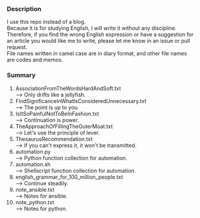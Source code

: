 ### Description
I use this repo instead of a blog.  
Because it is for studying English, I will write it without any discipline.  
Therefore, if you find the wrong English expression or have a suggestion for an article you would like me to write, please let me know in an issue or pull request.  
File names written in camel case are in diary format, and other file names are codes and memos.

### Summary
1. AssociationFromTheWordsHardAndSoft.txt  
--> Only drifts like a jellyfish.  
1. FindSignificanceInWhatIsConsideredUnnecessary.txt  
--> The point is up to you.  
1. IsItSoPainfulNotToBeInFashion.txt  
--> Continuation is power.  
1. TheApproachOfFillingTheOuterMoat.txt  
--> Let's use the principle of lever.  
1. ThesaurusRecommendation.txt  
--> If you can't express it, it won't be transmitted.  
1. automation.py  
--> Python function collection for automation.  
1. automation.sh  
--> Shellscript function collection for automation.  
1. english_grammar_for_100_million_people.txt  
--> Continue steadily.  
1. note_ansible.txt  
--> Notes for ansible.  
1. note_python.txt  
--> Notes for python.  